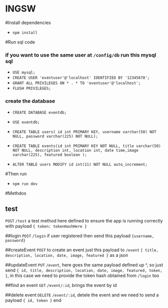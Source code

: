 # INGSW

#Install dependencies
 * `npm install`

#Run sql code
### if you want to use the same user at `/config/db` run this mysql sql
 * `USE mysql;`
 * `CREATE USER 'eventuser'@'localhost' IDENTIFIED BY '12345678';`
 * `GRANT ALL PRIVILEGES ON * . * TO 'eventuser'@'localhost';`
 * `FLUSH PRIVILEGES;`

### create the database
 * `CREATE DATABASE eventdb;`
 * `USE eventdb;`

 * `CREATE TABLE users( id int PRIMARY KEY, username varchar(50) NOT NULL, password varchar(225) NOT NULL);`
 * `CREATE TABLE events(id int PRIMARY KEY NOT NULL, title varchar(50) NOT NULL, description int, location int, date time,image varchar(225), featured boolean );`
 * `ALTER TABLE users MODIFY id int(11) NOT NULL auto_increment;`

#Then run
 * `npm run dev`

#Methdos

## test
  `POST` `/test` a test method here defined to ensure the app is running correctly
  with payload
  `{
    token: tokenHashHere
    }`

##login
  `POST` `/login` if user registered then send this payload `{username, password}`

##createEvent
`POST` to create an event just this payload to `/event`
`{
  title,
  description,
  location,
  date,
  image,
  featured
  }` as a json

##updateEvent
  `PUT` `/event`, here goes the same payload defined up ^, so just send
  `{
    id,
    title,
    description,
    location,
    date,
    image,
    featured,
    token,
    }`, in this case we need to provide the token hash obtained from `/login` too

##find an event
  `GET` `/event/:id`, brings the event by id

##delete event
  `DELETE` `/event/:id`, detele the event and we need to send a payload
  `{
    id,
    token
    }`
end
